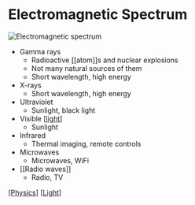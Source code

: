# Electromagnetic Spectrum

![Electromagnetic spectrum](/assets/second-brain/2020-10-05-10-09-49.png)

- Gamma rays
  - Radioactive [[atom]]s and nuclear explosions
  - Not many natural sources of them
  - Short wavelength, high energy
- X-rays
  - Short wavelength, high energy
- Ultraviolet
  - Sunlight, black light
- Visible [[light]]
  - Sunlight
- Infrared
  - Thermal imaging, remote controls
- Microwaves
  - Microwaves, WiFi
- [[Radio waves]]
  - Radio, TV

[[Physics]] [[Light]]

[//begin]: # "Autogenerated link references for markdown compatibility"
[Light]: light "Light"
[Physics]: physics "Physics"
[//end]: # "Autogenerated link references"